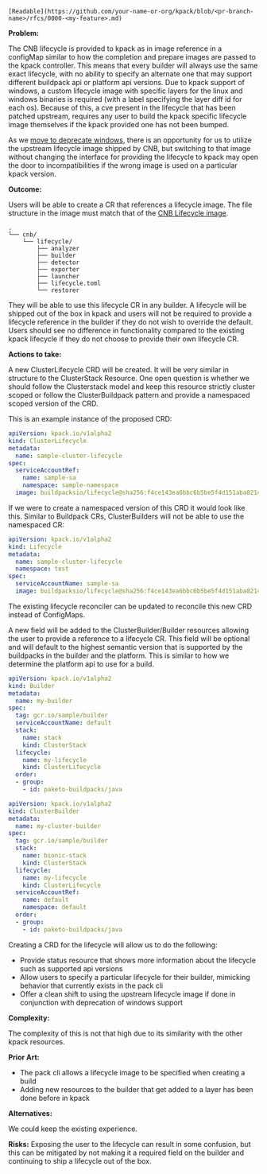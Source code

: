 `[Readable](https://github.com/your-name-or-org/kpack/blob/<pr-branch-name>/rfcs/0000-<my-feature>.md)`

**Problem:**

The CNB lifecycle is provided to kpack as in image reference in a configMap similar to how the completion and prepare
images are passed to the kpack controller. This means that every builder will always use the same exact lifecycle, with
no ability to specify an alternate one that may support different buildpack api or platform api versions. Due to kpack
support of windows, a custom lifecycle image with specific layers for the linux and windows binaries is required
(with a label specifying the layer diff id for each os). Because of this, a cve present in the lifecycle that has been 
patched upstream, requires any user to build the kpack specific lifecycle image themselves if the kpack provided one
has not been bumped.

As we [move to deprecate windows](https://github.com/buildpacks-community/kpack/discussions/1366), there is an opportunity for us to utilize
the upstream lifecycle image shipped by CNB, but switching to that image without changing the interface for providing the
lifecycle to kpack may open the door to incompatibilities if the wrong image is used on a particular kpack version.

**Outcome:**

Users will be able to create a CR that references a lifecycle image. The file structure in the image must match 
that of the [CNB Lifecycle image](https://hub.docker.com/r/buildpacksio/lifecycle/tags).

```
.
└── cnb/
    └── lifecycle/
        ├── analyzer
        ├── builder
        ├── detector
        ├── exporter
        ├── launcher
        ├── lifecycle.toml
        └── restorer
```

They will be able to use this lifecycle CR in any builder. A lifecycle will be shipped out of the box in kpack and 
users will not be required to provide a lifecycle reference in the builder if they do not wish to override the default.
Users should see no difference in functionality compared to the existing kpack lifecycle if they do not choose to 
provide their own lifecycle CR.

**Actions to take:**

A new ClusterLifecycle CRD will be created. It will be very similar in structure to the ClusterStack Resource. 
One open question is whether we should follow the Clusterstack model and keep this resource strictly cluster scoped or
follow the ClusterBuildpack pattern and provide a namespaced scoped version of the CRD. 

This is an example instance of the proposed CRD:
```yaml
apiVersion: kpack.io/v1alpha2
kind: ClusterLifecycle
metadata:
  name: sample-cluster-lifecycle
spec:
  serviceAccountRef:
    name: sample-sa
    namespace: sample-namespace
  image: buildpacksio/lifecycle@sha256:f4ce143ea6bbc6b5be5f4d151aba8214324adb93bbd7e3b1f43cd134ad450bf7
```

If we were to create a namespaced version of this CRD it would look like this. 
Similar to Buildpack CRs, ClusterBuilders will not be able to use the namespaced CR:
```yaml
apiVersion: kpack.io/v1alpha2
kind: Lifecycle
metadata:
  name: sample-cluster-lifecycle
  namespace: test
spec:
  serviceAccountName: sample-sa
  image: buildpacksio/lifecycle@sha256:f4ce143ea6bbc6b5be5f4d151aba8214324adb93bbd7e3b1f43cd134ad450bf7
```

The existing lifecycle reconciler can be updated to reconcile this new CRD instead of ConfigMaps.

A new field will be added to the ClusterBuilder/Builder resources allowing the user to provide a reference to a lifecycle CR.
This field will be optional and will default to the highest semantic version that is supported by the buildpacks in the builder and the platform. 
This is similar to how we determine the platform api to use for a build.
```yaml
apiVersion: kpack.io/v1alpha2
kind: Builder
metadata:
  name: my-builder
spec:
  tag: gcr.io/sample/builder
  serviceAccountName: default
  stack:
    name: stack
    kind: ClusterStack
  lifecycle:
    name: my-lifecycle
    kind: ClusterLifecycle
  order:
  - group:
    - id: paketo-buildpacks/java
```

```yaml
apiVersion: kpack.io/v1alpha2
kind: ClusterBuilder
metadata:
  name: my-cluster-builder
spec:
  tag: gcr.io/sample/builder
  stack:
    name: bionic-stack
    kind: ClusterStack
  lifecycle:
    name: my-lifecycle
    kind: ClusterLifecycle
  serviceAccountRef:
    name: default
    namespace: default
  order:
  - group:
    - id: paketo-buildpacks/java
```

Creating a CRD for the lifecycle will allow us to do the following:
- Provide status resource that shows more information about the lifecycle such as supported api versions
- Allow users to specify a particular lifecycle for their builder, mimicking behavior that currently exists in the pack cli
- Offer a clean shift to using the upstream lifecycle image if done in conjunction with deprecation of windows support

**Complexity:**

The complexity of this is not that high due to its similarity with the other kpack resources.

**Prior Art:**

- The pack cli allows a lifecycle image to be specified when creating a build
- Adding new resources to the builder that get added to a layer has been done before in kpack

**Alternatives:**

We could keep the existing experience.

**Risks:**
Exposing the user to the lifecycle can result in some confusion, but this can be mitigated by not making it a required 
field on the builder and continuing to ship a lifecycle out of the box.